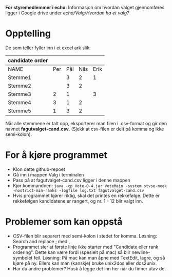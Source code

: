 **For styremedlemmer i echo:** Informasjon om hvordan valget gjennomføres ligger i Google drive under *echo/Valg/Hvordan ha et valg?*

# Opptelling

De som teller fyller inn i et excel ark slik:

| candidate order |     |     |       |      |
| --------------- | --- | --- | ----- | ---- |
| NAME            | Per | Pål | Nils  | Erik |
| Stemme1         |     | 3   | 2     |  1   |
| Stemme2         |     | 3   | 2     |      |
| Stemme3         | 2   | 1   |       |  3   |
| Stemme4         | 3   | 1   | 2     |      |
| Stemme5         | 1   | 3   | 2     |      |

Når alle stemmene er talt opp, eksporterer man filen i .csv-format og gir den navnet **fagutvalget-cand.csv**.
(Sjekk at csv-filen er delt på komma og ikke semi-kolon).

# For å kjøre programmet

* Klon dette github-repoet
* Gå inn i mappen Valg i terminalen
* Pass på at fagutvalget-cand.csv ligger i denne mappen
* Kjør kommandoen: `java -cp Vote-0-4.jar VoteMain -system stvse-meek -nostrict-min-ranks -logfile log.txt fagutvalget-cand.csv`
* Hvis programmet kjører riktig, skal det printes en rekkefølge. Dette er rekkefølgen kandidatene er rangert, og nr. 1 - 12 blir valgt inn.

# Problemer som kan oppstå
* CSV-filen blir separert med semi-kolon i stedet for komma. Løsning: Search and replace ; med ,
* Programmet sier at første linje ikke starter med "Candidate eller rank ordering". Dette kan være fordi (spesielt på mac) så blir newline-symbolet feil. Løsning: På mac kan man åpne med TextEdit, lagre, og så kjøre på ny. Ellers kan man (kanskje) bruke unix2dos eller dos2unix.
* Har du andre problemer? Husk å legge det inn her når du finner utav de.
